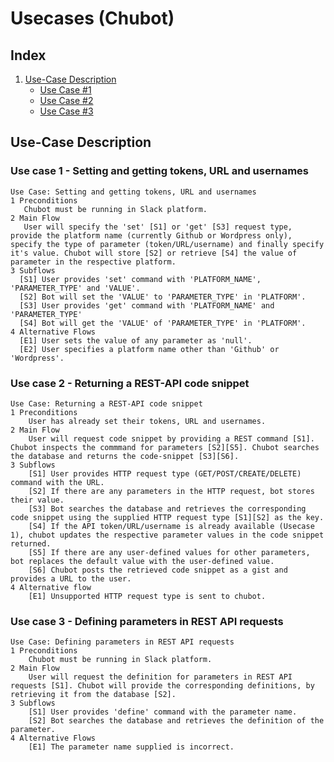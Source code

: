 # Usecases (Chubot)

## Index

1. [Use-Case Description](#usecase)
	* [Use Case #1](#usecase1)
	* [Use Case #2](#usecase2)
	* [Use Case #3](#usecase3)

## <a name="usecase"></a>Use-Case Description

### <a name="usecase1"></a> Use case 1 - Setting and getting tokens, URL and usernames

```
Use Case: Setting and getting tokens, URL and usernames
1 Preconditions
   Chubot must be running in Slack platform.
2 Main Flow
   User will specify the 'set' [S1] or 'get' [S3] request type, provide the platform name (currently Github or Wordpress only), specify the type of parameter (token/URL/username) and finally specify it's value. Chubot will store [S2] or retrieve [S4] the value of parameter in the respective platform.
3 Subflows
  [S1] User provides 'set' command with 'PLATFORM_NAME', 'PARAMETER_TYPE' and 'VALUE'.
  [S2] Bot will set the 'VALUE' to 'PARAMETER_TYPE' in 'PLATFORM'.
  [S3] User provides 'get' command with 'PLATFORM_NAME' and 'PARAMETER_TYPE'
  [S4] Bot will get the 'VALUE' of 'PARAMETER_TYPE' in 'PLATFORM'.
4 Alternative Flows
  [E1] User sets the value of any parameter as 'null'.
  [E2] User specifies a platform name other than 'Github' or 'Wordpress'.

```
### <a name="usecase2"></a> Use case 2 - Returning a REST-API code snippet

```
Use Case: Returning a REST-API code snippet
1 Preconditions
    User has already set their tokens, URL and usernames.
2 Main Flow
    User will request code snippet by providing a REST command [S1]. Chubot inspects the commmand for parameters [S2][S5]. Chubot searches the database and returns the code-snippet [S3][S6].
3 Subflows
    [S1] User provides HTTP request type (GET/POST/CREATE/DELETE) command with the URL.
    [S2] If there are any parameters in the HTTP request, bot stores their value.
    [S3] Bot searches the database and retrieves the corresponding code snippet using the supplied HTTP request type [S1][S2] as the key. 
    [S4] If the API token/URL/username is already available (Usecase 1), chubot updates the respective parameter values in the code snippet returned.
    [S5] If there are any user-defined values for other parameters, bot replaces the default value with the user-defined value.
    [S6] Chubot posts the retrieved code snippet as a gist and provides a URL to the user.
4 Alternative flow
    [E1] Unsupported HTTP request type is sent to chubot.

```
### <a name="usecase3"></a> Use case 3 - Defining parameters in REST API requests

```
Use Case: Defining parameters in REST API requests
1 Preconditions
 	Chubot must be running in Slack platform.
2 Main Flow
 	User will request the definition for parameters in REST API requests [S1]. Chubot will provide the corresponding definitions, by retrieving it from the database [S2].
3 Subflows
	[S1] User provides 'define' command with the parameter name.
	[S2] Bot searches the database and retrieves the definition of the parameter.
4 Alternative Flows
	[E1] The parameter name supplied is incorrect.